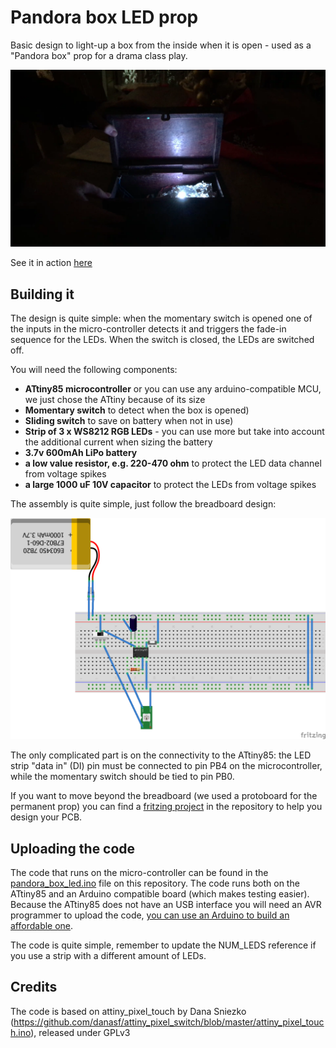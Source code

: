 Pandora box LED prop
====================

Basic design to light-up a box from the inside when it is open - used as a "Pandora box" prop for a drama class play.

![alt text](pandora_box_led.png "PandorabBox LED prop")

See it in action [here](https://youtu.be/LbA9x33jiaw)

Building it
----------

The design is quite simple: when the momentary switch is opened one of the inputs in the micro-controller detects it and triggers the fade-in sequence for the LEDs. When the switch is closed, the LEDs are switched off.

You will need the following components:

* **ATtiny85 microcontroller** or you can use any arduino-compatible MCU, we just chose the ATtiny because of its size
* **Momentary switch** to detect when the box is opened)
* **Sliding switch** to save on battery when not in use)
* **Strip of 3 x WS8212 RGB LEDs** - you can use more but take into account the additional current when sizing the battery
* **3.7v 600mAh LiPo battery**
* **a low value resistor, e.g. 220-470 ohm** to protect the LED data channel from voltage spikes
* **a large 1000 uF 10V capacitor** to protect the LEDs from voltage spikes

The assembly is quite simple, just follow the breadboard design:

![alt text](pandora_box_led_breadboard.png "PandorabBox LED breadboard")

The only complicated part is on the connectivity to the ATtiny85: the LED strip "data in" (DI) pin must be connected to pin PB4 on the microcontroller, while the momentary switch should be tied to pin PB0.

If you want to move beyond the breadboard (we used a protoboard for the permanent prop) you can find a [fritzing project](pandora_box_led.fzz) in the repository to help you design your PCB.

Uploading the code
------------------
The code that runs on the micro-controller can be found in the [pandora_box_led.ino](pandora_box_led.ino) file on this repository. The code runs both on the ATtiny85 and an Arduino compatible board (which makes testing easier). Because the ATtiny85 does not have an USB interface you will need an AVR programmer to upload the code, [you can use an Arduino to build an affordable one](https://create.arduino.cc/projecthub/arjun/programming-attiny85-with-arduino-uno-afb829).

The code is quite simple, remember to update the NUM_LEDS reference if you use a strip with a different amount of LEDs.

Credits
-------
The code is based on attiny_pixel_touch by Dana Sniezko (https://github.com/danasf/attiny_pixel_switch/blob/master/attiny_pixel_touch.ino), released under GPLv3
